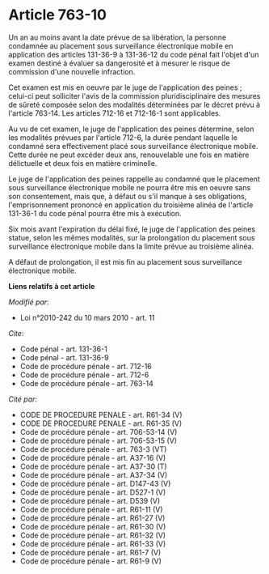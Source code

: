 # Article 763-10

Un an au moins avant la date prévue de sa libération, la personne condamnée au placement sous surveillance électronique
mobile en application des articles 131-36-9 à 131-36-12 du code pénal fait l'objet d'un examen destiné à évaluer sa
dangerosité et à mesurer le risque de commission d'une nouvelle infraction. 

Cet examen est mis en oeuvre par le juge de l'application des peines ; celui-ci peut solliciter l'avis de la commission
pluridisciplinaire des mesures de sûreté composée selon des modalités déterminées par le décret prévu à l'article 763-14. Les
articles 712-16 et 712-16-1 sont applicables. 

Au vu de cet examen, le juge de l'application des peines détermine, selon les modalités prévues par l'article 712-6, la durée
pendant laquelle le condamné sera effectivement placé sous surveillance électronique mobile. Cette durée ne peut excéder deux
ans, renouvelable une fois en matière délictuelle et deux fois en matière criminelle. 

Le juge de l'application des peines rappelle au condamné que le placement sous surveillance électronique mobile ne pourra
être mis en oeuvre sans son consentement, mais que, à défaut ou s'il manque à ses obligations, l'emprisonnement prononcé en
application du troisième alinéa de l'article 131-36-1 du code pénal pourra être mis à exécution. 

Six mois avant l'expiration du délai fixé, le juge de l'application des peines statue, selon les mêmes modalités, sur la
prolongation du placement sous surveillance électronique mobile dans la limite prévue au troisième alinéa.

A défaut de prolongation, il est mis fin au placement sous surveillance électronique mobile.

**Liens relatifs à cet article**

_Modifié par_:

  - Loi n°2010-242 du 10 mars 2010 - art. 11

_Cite_:

  - Code pénal - art. 131-36-1
  - Code pénal - art. 131-36-9
  - Code de procédure pénale - art. 712-16
  - Code de procédure pénale - art. 712-6
  - Code de procédure pénale - art. 763-14

_Cité par_:

  - CODE DE PROCEDURE PENALE - art. R61-34 (V)
  - CODE DE PROCEDURE PENALE - art. R61-35 (V)
  - Code de procédure pénale - art. 706-53-14 (V)
  - Code de procédure pénale - art. 706-53-15 (V)
  - Code de procédure pénale - art. 763-3 (VT)
  - Code de procédure pénale - art. A37-16 (V)
  - Code de procédure pénale - art. A37-30 (T)
  - Code de procédure pénale - art. A37-34 (V)
  - Code de procédure pénale - art. D147-43 (V)
  - Code de procédure pénale - art. D527-1 (V)
  - Code de procédure pénale - art. D539 (V)
  - Code de procédure pénale - art. R61-11 (V)
  - Code de procédure pénale - art. R61-27 (V)
  - Code de procédure pénale - art. R61-30 (V)
  - Code de procédure pénale - art. R61-32 (V)
  - Code de procédure pénale - art. R61-33 (V)
  - Code de procédure pénale - art. R61-7 (V)
  - Code de procédure pénale - art. R61-9 (V)
